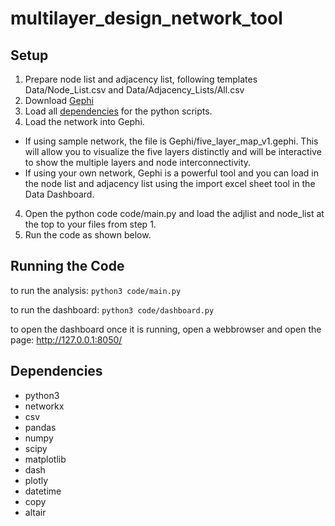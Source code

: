 # multilayer_design_network_tool

## Setup
1. Prepare node list and adjacency list, following templates Data/Node_List.csv and Data/Adjacency_Lists/All.csv
2. Download [Gephi](https://gephi.org/)
3. Load all [dependencies](##dependencies "Goto dependencies") for the python scripts. 
3. Load the network into Gephi.
  * If using sample network, the file is Gephi/five_layer_map_v1.gephi. This will allow you to visualize the five layers distinctly and will be interactive to show the multiple layers and node interconnectivity.
  * If using your own network, Gephi is a powerful tool and you can load in the node list and adjacency list using the import excel sheet tool in the Data Dashboard.
4. Open the python code code/main.py and load the adjlist and node_list at the top to your files from step 1.
5. Run the code as shown below.

## Running the Code
to run the analysis: `python3 code/main.py`

to run the dashboard: `python3 code/dashboard.py`

to open the dashboard once it is running, open a webbrowser and open the page: http://127.0.0.1:8050/

## Dependencies
* python3
* networkx
* csv
* pandas
* numpy
* scipy
* matplotlib
* dash
* plotly
* datetime
* copy
* altair
